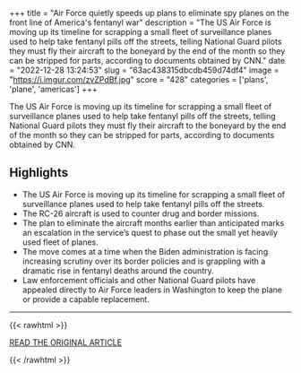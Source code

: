 +++
title = "Air Force quietly speeds up plans to eliminate spy planes on the front line of America's fentanyl war"
description = "The US Air Force is moving up its timeline for scrapping a small fleet of surveillance planes used to help take fentanyl pills off the streets, telling National Guard pilots they must fly their aircraft to the boneyard by the end of the month so they can be stripped for parts, according to documents obtained by CNN."
date = "2022-12-28 13:24:53"
slug = "63ac438315dbcdb459d74df4"
image = "https://i.imgur.com/zvZPdBf.jpg"
score = "428"
categories = ['plans', 'plane', 'americas']
+++

The US Air Force is moving up its timeline for scrapping a small fleet of surveillance planes used to help take fentanyl pills off the streets, telling National Guard pilots they must fly their aircraft to the boneyard by the end of the month so they can be stripped for parts, according to documents obtained by CNN.

## Highlights

- The US Air Force is moving up its timeline for scrapping a small fleet of surveillance planes used to help take fentanyl pills off the streets.
- The RC-26 aircraft is used to counter drug and border missions.
- The plan to eliminate the aircraft months earlier than anticipated marks an escalation in the service’s quest to phase out the small yet heavily used fleet of planes.
- The move comes at a time when the Biden administration is facing increasing scrutiny over its border policies and is grappling with a dramatic rise in fentanyl deaths around the country.
- Law enforcement officials and other National Guard pilots have appealed directly to Air Force leaders in Washington to keep the plane or provide a capable replacement.

---

{{< rawhtml >}}
  <p class="article-category">
    <a target="_blank" href="https://www.cnn.com/2022/12/27/politics/air-force-spy-plane-fentanyl/index.html">READ THE ORIGINAL ARTICLE</a>
  </p>
{{< /rawhtml >}}
